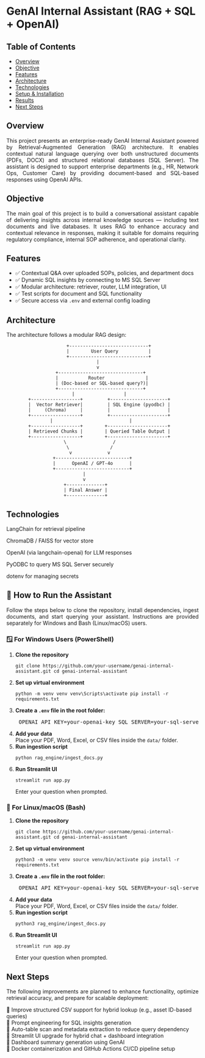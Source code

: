 <h1 align="left">GenAI Internal Assistant (RAG + SQL + OpenAI)</h1>

<h2>Table of Contents</h2>

- [Overview](#overview)
- [Objective](#objective)
- [Features](#features)
- [Architecture](#architecture)
- [Technologies](#technologies)
- [Setup & Installation](#setup)
- [Results](#results)
- [Next Steps](#next)

<a id="overview"></a>
<h2>Overview</h2>
<p align="justify">
This project presents an enterprise-ready GenAI Internal Assistant powered by Retrieval-Augmented Generation (RAG) architecture. It enables contextual natural language querying over both unstructured documents (PDFs, DOCX) and structured relational databases (SQL Server). The assistant is designed to support enterprise departments (e.g., HR, Network Ops, Customer Care) by providing document-based and SQL-based responses using OpenAI APIs.
</p>

<a id="objective"></a>
<h2>Objective</h2>
<p align="justify">
The main goal of this project is to build a conversational assistant capable of delivering insights across internal knowledge sources — including text documents and live databases. It uses RAG to enhance accuracy and contextual relevance in responses, making it suitable for domains requiring regulatory compliance, internal SOP adherence, and operational clarity.
</p>

<a id="features"></a>
<h2>Features</h2>

- ✅ Contextual Q&A over uploaded SOPs, policies, and department docs
- ✅ Dynamic SQL insights by connecting to MS SQL Server
- ✅ Modular architecture: retriever, router, LLM integration, UI
- ✅ Test scripts for document and SQL functionality
- ✅ Secure access via `.env` and external config loading

<a id="architecture"></a>
<h2>Architecture</h2>
<p align="justify">
The architecture follows a modular RAG design:
</p>

```text
                      +-----------------------------+
                      |        User Query           |
                      +-----------------------------+
                                 |
                                 v
                  +-------------------------------+
                  |           Router               |
                  | (Doc-based or SQL-based query?)|
                  +-------------------------------+
                        |                  |
        +------------------+         +---------------------+
        |  Vector Retriever|         | SQL Engine (pyodbc) |
        |     (Chroma)     |         |                     |
        +------------------+         +---------------------+
                |                            |
        +------------------+        +----------------------+
        | Retrieved Chunks |        | Queried Table Output |
        +------------------+        +----------------------+
                     \                 /
                      \               /
                       v             v
                 +---------------------------+
                 |      OpenAI / GPT-4o      |
                 +---------------------------+
                            |
                            v
                     +--------------+
                     | Final Answer |
                     +--------------+
```


<a id="technologies"></a>

<h2>Technologies</h2>
LangChain for retrieval pipeline

ChromaDB / FAISS for vector store

OpenAI (via langchain-openai) for LLM responses

PyODBC to query MS SQL Server securely

dotenv for managing secrets




<a id="run"></a>

<h2>🚀 How to Run the Assistant</h2> <p align="justify"> Follow the steps below to clone the repository, install dependencies, ingest documents, and start querying your assistant. Instructions are provided separately for Windows and Bash (Linux/macOS) users. </p>
<h3>🪟 For Windows Users (PowerShell)</h3> <ol> <li><strong>Clone the repository</strong> <pre><code>git clone https://github.com/your-username/genai-internal-assistant.git cd genai-internal-assistant</code></pre> </li> <li><strong>Set up virtual environment</strong> <pre><code>python -m venv venv venv\Scripts\activate pip install -r requirements.txt</code></pre> </li> <li><strong>Create a <code>.env</code> file in the root folder:</strong> <pre> OPENAI_API_KEY=your-openai-key SQL_SERVER=your-sql-server SQL_DATABASE=your-database SQL_USERNAME=your-username SQL_PASSWORD=your-password </pre> </li> <li><strong>Add your data</strong><br> Place your PDF, Word, Excel, or CSV files inside the <code>data/</code> folder. </li> <li><strong>Run ingestion script</strong> <pre><code>python rag_engine/ingest_docs.py</code></pre> </li> <li><strong>Run Streamlit UI</strong> <pre><code>streamlit run app.py</code></pre> Enter your question when prompted. </li> </ol>
<h3>🐧 For Linux/macOS (Bash)</h3> <ol> <li><strong>Clone the repository</strong> <pre><code>git clone https://github.com/your-username/genai-internal-assistant.git cd genai-internal-assistant</code></pre> </li> <li><strong>Set up virtual environment</strong> <pre><code>python3 -m venv venv source venv/bin/activate pip install -r requirements.txt</code></pre> </li> <li><strong>Create a <code>.env</code> file in the root folder:</strong> <pre> OPENAI_API_KEY=your-openai-key SQL_SERVER=your-sql-server SQL_DATABASE=your-database SQL_USERNAME=your-username SQL_PASSWORD=your-password </pre> </li> <li><strong>Add your data</strong><br> Place your PDF, Word, Excel, or CSV files inside the <code>data/</code> folder. </li> <li><strong>Run ingestion script</strong> <pre><code>python3 rag_engine/ingest_docs.py</code></pre> </li> <li><strong>Run Streamlit UI</strong> <pre><code>streamlit run app.py</code></pre> Enter your question when prompted. </li> </ol>

<h2>Next Steps</h2>
<p align="justify">
The following improvements are planned to enhance functionality, optimize retrieval accuracy, and prepare for scalable deployment:
</p>

🔲 Improve structured CSV support for hybrid lookup (e.g., asset ID-based queries)<br>
🔲 Prompt engineering for SQL insights generation<br>
🔲 Auto-table scan and metadata extraction to reduce query dependency<br>
🔲 Streamlit UI upgrade for hybrid chat + dashboard integration<br>
🔲 Dashboard summary generation using GenAI<br>
🔲 Docker containerization and GitHub Actions CI/CD pipeline setup<br>

